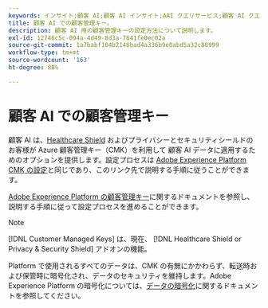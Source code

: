 ```yaml
---
keywords: インサイト;顧客 AI;顧客 AI インサイト;AAI クエリサービス;顧客 AI クエリ;顧客 AI スコア;CAI での顧客管理キー
title: 顧客 AI での顧客管理キー。
description: 顧客 AI 用の顧客管理キーの設定方法について説明します。
exl-id: 12746c5c-094a-4d49-8d3a-7641fe0ec02a
source-git-commit: 1a7babf104b2146bad4a336b9e0abd5a32c88999
workflow-type: tm+mt
source-wordcount: '163'
ht-degree: 88%

---
```


# 顧客 AI での顧客管理キー

顧客 AI は、[Healthcare Shield](https://www.adobe.com/trust/compliance/hipaa-ready.html) およびプライバシーとセキュリティシールドのお客様が Azure 顧客管理キー（CMK）を利用して 顧客 AI データに適用するためのオプションを提供します。設定プロセスは [Adobe Experience Platform CMK の設定](../../../landing/governance-privacy-security/customer-managed-keys/overview.md)と同じであり、このリンク先で説明する手順に従うことができます。

[Adobe Experience Platform の顧客管理キー](../../../landing/governance-privacy-security/encryption.md)に関するドキュメントを参照し、説明する手順に従って設定プロセスを進めることができます。

>[!NOTE]
>
>[!DNL Customer Managed Keys] は、現在、 [!DNL Healthcare Shield or Privacy & Security Shield] アドオンの機能。

Platform で使用されるすべてのデータは、CMK の有無にかかわらず、転送時および保管時に暗号化され、データのセキュリティを維持します。Adobe Experience Platform の暗号化については、[データの暗号化](../../../landing/governance-privacy-security/encryption.md)に関するドキュメントを参照してください。
